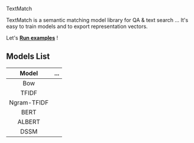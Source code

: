 
TextMatch

TextMatch is a semantic matching model library for QA & text search ...  It's easy to train models and to export representation vectors.

Let's [**Run examples**](./examples/text_search.py) !

## Models List

|                 Model                  | ...                                                                                                                                                           |
| :------------------------------------: | :-------------------------------------------------------------------------------------------------------------------------------------------------------------- |
|  Bow  |  |
| TFIDF |  |
| Ngram-TFIDF     |  |
| BERT    |  |
| ALBERT  |  |
| DSSM    |  |


